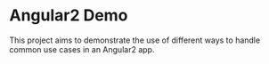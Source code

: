 # Angular2 Demo

This project aims to demonstrate the use of different ways to handle common use cases in an Angular2 app.
